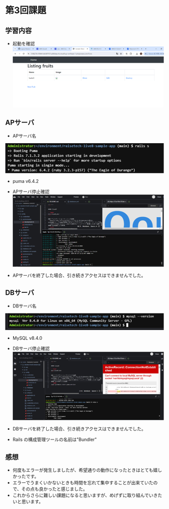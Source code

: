 # 第3回課題
## 学習内容

- 起動を確認
![サンプルアプリ起動確認](/image/sample-app.png)


## APサーバ
- APサーバ名

![AP SERVER名](/image/AP_SERVER_name.png)
- puma v6.4.2

- APサーバ停止確認
![AP SERVER 停止確認](/image/AP_SERVER_STOP.png)
* APサーバを終了した場合、引き続きアクセスはできませんでした。

## DBサーバ
- DBサーバ名

![DB SERVER名](/image/DB_SERVE_name.png)

- MySQL v8.4.0

- DBサーバ停止確認
![DB SERVER 停止確認](/image/DB_SERVER_STOP.png)

-  DBサーバを終了した場合、引き続きアクセスはできませんでした。
-  Rails の構成管理ツールの名前は"Bundler"

## 感想
- 何度もエラーが発生しましたが、希望通りの動作になったときはとても嬉しかったです。
- エラーでうまくいかないときも時間を忘れて集中することが出来ていたので、その点も良かったと感じました。
- これからさらに難しい課題になると思いますが、めげずに取り組んでいきたいと思います。
